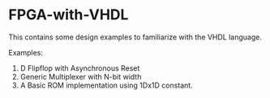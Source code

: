 # FPGA-with-VHDL
This contains some design examples to familiarize with the VHDL language.

Examples:
1. D Flipflop with Asynchronous Reset
2. Generic Multiplexer with N-bit width
3. A Basic ROM implementation using 1Dx1D constant.
